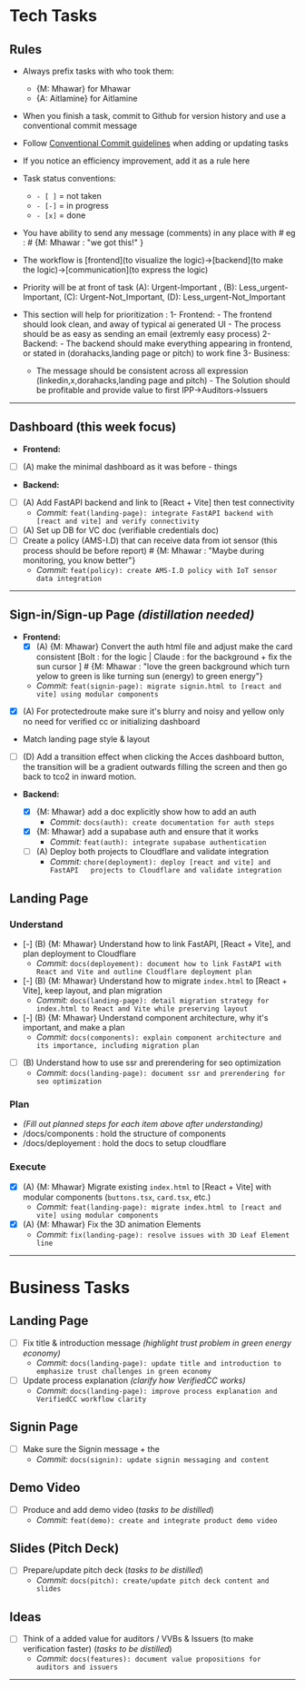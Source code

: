 # Tech Tasks

## Rules

- Always prefix tasks with who took them:
  - {M: Mhawar} for Mhawar
  - {A: Aitlamine} for Aitlamine
- When you finish a task, commit to Github for version history and use a conventional commit message
- Follow [Conventional Commit guidelines](https://www.conventionalcommits.org/en/v1.0.0/) when adding or updating tasks
- If you notice an efficiency improvement, add it as a rule here
- Task status conventions:
  - `- [ ]` = not taken
  - `- [-]` = in progress
  - `- [x]` = done
- You have ability to send any message (comments) in any place with # eg : # {M: Mhawar : "we got this!" }
- The workflow is [frontend](to visualize the logic)->[backend](to make the logic)->[communication](to express the logic)
- Priority will be at front of task (A): Urgent-Important , (B): Less_urgent-Important, (C): Urgent-Not_Important, (D): Less_urgent-Not_Important

- This section will help for prioritization :
  1- Frontend: - The frontend should look clean, and away of typical ai generated UI
              - The process should be as easy as sending an email (extremly easy process)
  2- Backend: - The backend should make everything appearing in frontend, or stated in (dorahacks,landing page or pitch) to work fine
  3- Business:
  - The message should be consistent across all expression (linkedin,x,dorahacks,landing page and pitch) - The Solution should be profitable and provide value to first IPP->Auditors->Issuers

---
## Dashboard (this week focus)

- **Frontend:**
- [ ] (A) make the minimal dashboard as it was before - things
- **Backend:**
- [ ] (A) Add FastAPI backend and link to [React + Vite] then test connectivity
  - _Commit:_ `feat(landing-page): integrate FastAPI backend with [react and vite] and verify connectivity`
- [ ] (A) Set up DB for VC doc (verifiable credentials doc)
- [ ] Create a policy (AMS-I.D) that can receive data from iot sensor (this process should be before report) # {M: Mhawar : "Maybe during monitoring, you know better"}
  - _Commit:_ `feat(policy): create AMS-I.D policy with IoT sensor data integration`
---
## Sign-in/Sign-up Page _(distillation needed)_

- **Frontend:**
  - [x] (A) {M: Mhawar} Convert the auth html file and adjust make the card consistent [Bolt : for the logic | Claude : for the background + fix the sun cursor ] # {M: Mhawar : "love the green background which turn yelow to green is like turning sun (energy) to green energy"}
  - _Commit:_ `feat(signin-page): migrate signin.html to [react and vite] using modular components`
- [x]  (A) For protectedroute make sure it's blurry and noisy and yellow only no need for verified cc or initializing dashboard
  - Match landing page style & layout
  - [ ] (D) Add a transition effect when clicking the Acces dashboard button, the transition will be a gradient outwards filling the screen and then go back to tco2 in inward motion.
- **Backend:**

  - [x] {M: Mhawar} add a doc explicitly show how to add an auth
    - _Commit:_ `docs(auth): create documentation for auth steps`
  - [x] {M: Mhawar} add a supabase auth and ensure that it works
    - _Commit:_ `feat(auth): integrate supabase authentication`   
  - [ ] (A) Deploy both projects to Cloudflare and validate integration
    - _Commit:_ `chore(deployment): deploy [react and vite] and FastAPI   projects to Cloudflare and validate integration`

## Landing Page

### Understand

- [-] (B) {M: Mhawar} Understand how to link FastAPI, [React + Vite], and plan deployment to Cloudflare
  - _Commit:_ `docs(deployement): document how to link FastAPI with React and Vite and outline Cloudflare deployment plan`
- [-] (B) {M: Mhawar} Understand how to migrate `index.html` to [React + Vite], keep layout, and plan migration
  - _Commit:_ `docs(landing-page): detail migration strategy for index.html to React and Vite while preserving layout`
- [-] (B) {M: Mhawar} Understand component architecture, why it's important, and make a plan
  - _Commit:_ `docs(components): explain component architecture and its importance, including migration plan`
- [ ] (B) Understand how to use ssr and prerendering for seo optimization
  - _Commit:_ `docs(landing-page): document ssr and prerendering for seo optimization`

### Plan

- _(Fill out planned steps for each item above after understanding)_
- /docs/components : hold the structure of components
- /docs/deployement : hold the docs to setup cloudflare

### Execute

- [x] (A) {M: Mhawar} Migrate existing `index.html` to [React + Vite] with modular components (`buttons.tsx`, `card.tsx`, etc.)
  - _Commit:_ `feat(landing-page): migrate index.html to [react and vite] using modular components`
- [x] (A) {M: Mhawar} Fix the 3D animation Elements
  - _Commit:_ `fix(landing-page): resolve issues with 3D Leaf Element line`

---

# Business Tasks

## Landing Page

- [ ] Fix title & introduction message _(highlight trust problem in green energy economy)_
  - _Commit:_ `docs(landing-page): update title and introduction to emphasize trust challenges in green economy`
- [ ] Update process explanation _(clarify how VerifiedCC works)_
  - _Commit:_ `docs(landing-page): improve process explanation and VerifiedCC workflow clarity`

## Signin Page

- [ ] Make sure the Signin message + the
  - _Commit:_ `docs(signin): update signin messaging and content`

## Demo Video

- [ ] Produce and add demo video (_tasks to be distilled_)
  - _Commit:_ `feat(demo): create and integrate product demo video`

## Slides (Pitch Deck)

- [ ] Prepare/update pitch deck (_tasks to be distilled_)
  - _Commit:_ `docs(pitch): create/update pitch deck content and slides`

## Ideas

- [ ] Think of a added value for auditors / VVBs & Issuers (to make verification faster) (_tasks to be distilled_)
  - _Commit:_ `docs(features): document value propositions for auditors and issuers`

---
